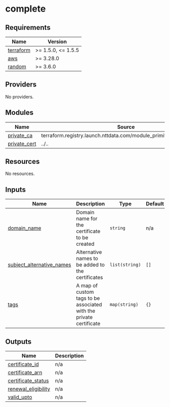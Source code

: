 # complete

<!-- BEGINNING OF PRE-COMMIT-TERRAFORM DOCS HOOK -->
## Requirements

| Name | Version |
|------|---------|
| <a name="requirement_terraform"></a> [terraform](#requirement\_terraform) | >= 1.5.0, <= 1.5.5 |
| <a name="requirement_aws"></a> [aws](#requirement\_aws) | >= 3.28.0 |
| <a name="requirement_random"></a> [random](#requirement\_random) | >= 3.6.0 |

## Providers

No providers.

## Modules

| Name | Source | Version |
|------|--------|---------|
| <a name="module_private_ca"></a> [private\_ca](#module\_private\_ca) | terraform.registry.launch.nttdata.com/module_primitive/private_ca/aws | ~> 1.0 |
| <a name="module_private_cert"></a> [private\_cert](#module\_private\_cert) | ../.. | n/a |

## Resources

No resources.

## Inputs

| Name | Description | Type | Default | Required |
|------|-------------|------|---------|:--------:|
| <a name="input_domain_name"></a> [domain\_name](#input\_domain\_name) | Domain name for the certificate to be created | `string` | n/a | yes |
| <a name="input_subject_alternative_names"></a> [subject\_alternative\_names](#input\_subject\_alternative\_names) | Alternative names to be added to the certificates | `list(string)` | `[]` | no |
| <a name="input_tags"></a> [tags](#input\_tags) | A map of custom tags to be associated with the private certificate | `map(string)` | `{}` | no |

## Outputs

| Name | Description |
|------|-------------|
| <a name="output_certificate_id"></a> [certificate\_id](#output\_certificate\_id) | n/a |
| <a name="output_certificate_arn"></a> [certificate\_arn](#output\_certificate\_arn) | n/a |
| <a name="output_certificate_status"></a> [certificate\_status](#output\_certificate\_status) | n/a |
| <a name="output_renewal_eligibility"></a> [renewal\_eligibility](#output\_renewal\_eligibility) | n/a |
| <a name="output_valid_upto"></a> [valid\_upto](#output\_valid\_upto) | n/a |
<!-- END OF PRE-COMMIT-TERRAFORM DOCS HOOK -->
